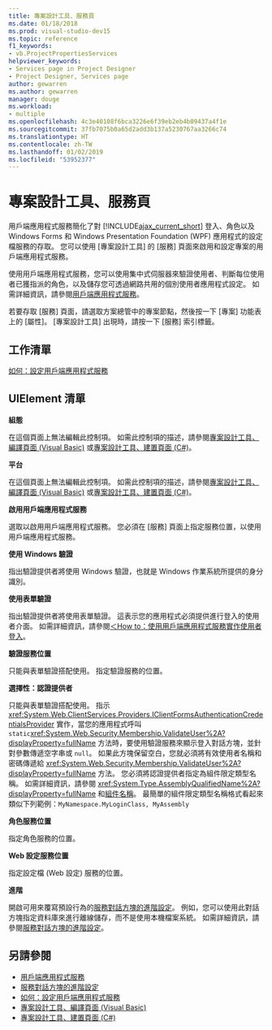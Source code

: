 ```yaml
---
title: 專案設計工具、服務頁
ms.date: 01/18/2018
ms.prod: visual-studio-dev15
ms.topic: reference
f1_keywords:
- vb.ProjectPropertiesServices
helpviewer_keywords:
- Services page in Project Designer
- Project Designer, Services page
author: gewarren
ms.author: gewarren
manager: douge
ms.workload:
- multiple
ms.openlocfilehash: 4c3e40108f6bca3226e6f39eb2eb4b09437a4f1e
ms.sourcegitcommit: 37fb7075b0a65d2add3b137a5230767aa3266c74
ms.translationtype: HT
ms.contentlocale: zh-TW
ms.lasthandoff: 01/02/2019
ms.locfileid: "53952377"
---
```

# <a name="services-page-project-designer"></a>專案設計工具、服務頁

用戶端應用程式服務簡化了對 [!INCLUDE[ajax_current_short](../../ide/reference/includes/ajax_current_short_md.md)] 登入、角色以及 Windows Forms 和 Windows Presentation Foundation (WPF) 應用程式的設定檔服務的存取。 您可以使用 [專案設計工具] 的 [服務] 頁面來啟用和設定專案的用戶端應用程式服務。

使用用戶端應用程式服務，您可以使用集中式伺服器來驗證使用者、判斷每位使用者已獲指派的角色，以及儲存您可透過網路共用的個別使用者應用程式設定。 如需詳細資訊，請參閱[用戶端應用程式服務](/dotnet/framework/common-client-technologies/client-application-services)。

若要存取 [服務] 頁面，請選取方案總管中的專案節點，然後按一下 [專案] 功能表上的 [屬性]。 [專案設計工具] 出現時，請按一下 [服務] 索引標籤。

## <a name="task-list"></a>工作清單

[如何：設定用戶端應用程式服務](/dotnet/framework/common-client-technologies/how-to-configure-client-application-services)

## <a name="uielement-list"></a>UIElement 清單

 **組態**

 在這個頁面上無法編輯此控制項。 如需此控制項的描述，請參閱[專案設計工具、編譯頁面 (Visual Basic)](../../ide/reference/compile-page-project-designer-visual-basic.md) 或[專案設計工具、建置頁面 (C#)](../../ide/reference/build-page-project-designer-csharp.md)。

 **平台**

 在這個頁面上無法編輯此控制項。 如需此控制項的描述，請參閱[專案設計工具、編譯頁面 (Visual Basic)](../../ide/reference/compile-page-project-designer-visual-basic.md) 或[專案設計工具、建置頁面 (C#)](../../ide/reference/build-page-project-designer-csharp.md)。

 **啟用用戶端應用程式服務**

 選取以啟用用戶端應用程式服務。 您必須在 [服務] 頁面上指定服務位置，以使用用戶端應用程式服務。

 **使用 Windows 驗證**

 指出驗證提供者將使用 Windows 驗證，也就是 Windows 作業系統所提供的身分識別。

 **使用表單驗證**

 指出驗證提供者將使用表單驗證。 這表示您的應用程式必須提供進行登入的使用者介面。 如需詳細資訊，請參閱[＜How to：使用用戶端應用程式服務實作使用者登入](/dotnet/framework/common-client-technologies/how-to-implement-user-login-with-client-application-services)。

 **驗證服務位置**

 只能與表單驗證搭配使用。 指定驗證服務的位置。

 **選擇性：認證提供者**

 只能與表單驗證搭配使用。 指示 <xref:System.Web.ClientServices.Providers.IClientFormsAuthenticationCredentialsProvider> 實作，當您的應用程式呼叫 `static`<xref:System.Web.Security.Membership.ValidateUser%2A?displayProperty=fullName> 方法時，要使用驗證服務來顯示登入對話方塊，並針對參數傳遞空字串或 `null`。 如果此方塊保留空白，您就必須將有效使用者名稱和密碼傳遞給 <xref:System.Web.Security.Membership.ValidateUser%2A?displayProperty=fullName> 方法。 您必須將認證提供者指定為組件限定類型名稱。 如需詳細資訊，請參閱 <xref:System.Type.AssemblyQualifiedName%2A?displayProperty=fullName> 和[組件名稱](/dotnet/framework/app-domains/assembly-names)。 最簡單的組件限定類型名稱格式看起來類似下列範例：`MyNamespace.MyLoginClass, MyAssembly`

 **角色服務位置**

 指定角色服務的位置。

 **Web 設定服務位置**

 指定設定檔 (Web 設定) 服務的位置。

 **進階**

 開啟可用來覆寫預設行為的[服務對話方塊的進階設定](../../ide/reference/advanced-settings-for-services-dialog-box.md)。 例如，您可以使用此對話方塊指定資料庫來進行離線儲存，而不是使用本機檔案系統。 如需詳細資訊，請參閱[服務對話方塊的進階設定](../../ide/reference/advanced-settings-for-services-dialog-box.md)。

## <a name="see-also"></a>另請參閱

- [用戶端應用程式服務](/dotnet/framework/common-client-technologies/client-application-services)
- [服務對話方塊的進階設定](../../ide/reference/advanced-settings-for-services-dialog-box.md)
- [如何：設定用戶端應用程式服務](/dotnet/framework/common-client-technologies/how-to-configure-client-application-services)
- [專案設計工具、編譯頁面 (Visual Basic)](../../ide/reference/compile-page-project-designer-visual-basic.md)
- [專案設計工具、建置頁面 (C#)](../../ide/reference/build-page-project-designer-csharp.md)
